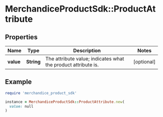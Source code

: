 # MerchandiceProductSdk::ProductAttribute

## Properties

| Name | Type | Description | Notes |
| ---- | ---- | ----------- | ----- |
| **value** | **String** | The attribute value; indicates what the product attribute is. | [optional] |

## Example

```ruby
require 'merchandice_product_sdk'

instance = MerchandiceProductSdk::ProductAttribute.new(
  value: null
)
```

